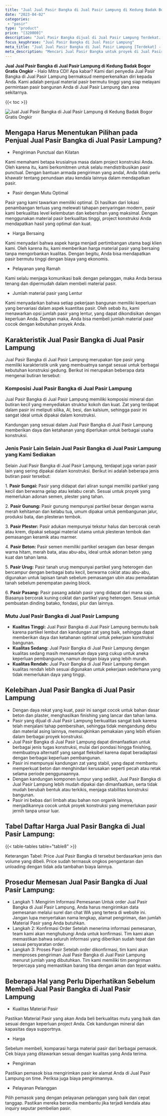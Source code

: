 ```yaml
---
title: "Jual Jual Pasir Bangka di Jual Pasir Lampung di Kedung Badak Bogor Gratis Ongkir"
date: "2023-04-02"
categories:
 - "pasir"
type: "product"
price: "[320000]"
description: "Jual Pasir Bangka dijual di Jual Pasir Lampung Terdekat. Jual Pasir Bangka ini sering digunakan dalam proyek konstruksi sebagai bahan campuran yang terpilih dan bersih. Kontak kami untuk mendapatkan informasi lebih lanjut."
focus_keyphrase: "Jual Pasir Bangka di Jual Pasir Lampung"
meta_title: "Jual Jual Pasir Bangka di Jual Pasir Lampung [Terdekat] - CDI"
meta_description: "Mencari Jual Pasir Bangka untuk proyek di Jual Pasir Lampung? Kami menawarkan Jual Pasir Bangka berkualitas untuk material adukan. Raih penawaran terbaik sekarang."
---
```


**Jual Jual Pasir Bangka di Jual Pasir Lampung di Kedung Badak Bogor Gratis Ongkir** - Halo Mitra CDI! Apa kabar? Kami dari penyedia Jual Pasir Bangka di Jual Pasir Lampung bermaksud memperkenalkan diri kepada Anda. Kami adalah penjual material pasir bermutu tinggi yang siap melayani permintaan pasir bangunan Anda di Jual Pasir Lampung dan area sekitarnya.

{{< toc >}}

![Jual Jual Pasir Bangka di Jual Pasir Lampung di Kedung Badak Bogor Gratis Ongkir](/images/pasir/pasir-bangunan-05.jpg)

## Mengapa Harus Menentukan Pilihan pada Penjual Jual Pasir Bangka di Jual Pasir Lampung?

*   Pengiriman Punctual dan Kilatan

Kami memahami betapa krusialnya masa dalam project konstruksi Anda. Oleh karena itu, kami berkomitmen untuk selalu mendistribusikan pasir punctual. Dengan bantuan armada pengiriman yang andal, Anda tidak perlu khawatir tentang penundaan atau kendala lainnya dalam mendapatkan pasir.
*   Pasir dengan Mutu Optimal

Pasir yang kami tawarkan memiliki optimal. Di hasilkan dari lokasi penambangan terluas yang melewati tahapan penyaringan modern, pasir kami berkualitas level kelembutan dan kebersihan yang maksimal. Dengan menggunakan material pasir berkualitas tinggi, project konstruksi Anda mendapatkan hasil yang optimal dan kuat.
*   Harga Bersaing

Kami menyadari bahwa aspek harga menjadi pertimbangan utama bagi klien kami. Oleh karena itu, kami memberikan harga material pasir yang bersaing tanpa mengorbankan kualitas. Dengan begitu, Anda bisa mendapatkan pasir bermutu tinggi dengan biaya yang ekonomis.
*   Pelayanan yang Ramah

Kami selalu menjaga komunikasi baik dengan pelanggan, maka Anda berasa tenang dan dipermudah dalam membeli material pasir.
*   Jumlah material pasir yang Lentur

Kami menyadarkan bahwa setiap pekerjaan bangunan memiliki keperluan yang bervariasi dalam aspek kuantitas pasir. Oleh sebab itu, kami menawarkan opsi jumlah pasir yang lentur, yang dapat dikondisikan dengan keperluan Anda. Dengan maka, Anda bisa membeli jumlah material pasir cocok dengan kebutuhan proyek Anda.

## Karakteristik Jual Pasir Bangka di Jual Pasir Lampung

Jual Pasir Bangka di Jual Pasir Lampung merupakan tipe pasir yang memiliki karakteristik unik yang membuatnya sangat sesuai untuk berbagai kebutuhan konstruksi gedung. Berikut ini merupakan beberapa data mengenai butiran tersebut:

### Komposisi Jual Pasir Bangka di Jual Pasir Lampung

Jual Pasir Bangka di Jual Pasir Lampung memiliki komposisi mineral dan butiran kecil yang menyediakan struktur kokoh dan kuat. Zat yang terdapat dalam pasir ini meliputi silika, Al, besi, dan kalsium, sehingga pasir ini sangat ideal untuk dipakai dalam konstruksi.

Kandungan yang sesuai dalam Jual Pasir Bangka di Jual Pasir Lampung memberikan daya dan ketahanan yang diperlukan untuk berbagai usaha konstruksi.

### Jenis Pasir Lain Selain Jual Pasir Bangka di Jual Pasir Lampung yang Kami Sediakan

Selain Jual Pasir Bangka di Jual Pasir Lampung, terdapat juga varian pasir lain yang sering dipakai dalam konstruksi. Berikut ini adalah beberapa jenis butiran pasir tersebut:

1\.  **Pasir Sungai:** Pasir yang didapat dari aliran sungai memiliki partikel yang kecil dan berwarna gelap atau kelabu cerah. Sesuai untuk proyek yang memerlukan adonan semen, plester yang tahan.

2\.  **Pasir Gunung:** Pasir gunung mempunyai partikel besar dengan warna merah kehitaman dan kelabu tua, umum dipakai untuk pembangunan jalur, produksi bata, dan plesteran tembok.

3\.  **Pasir Plester:** Pasir adukan mempunyai tekstur halus dan bercorak cerah atau krem, dipakai sebagai material utama untuk plesteran tembok dan pemasangan keramik atau marmer.

4\.  **Pasir Beton:** Pasir semen memiliki partikel seragam dan besar dengan warna hitam, merah bata, atau abu-abu, ideal untuk adonan beton yang kuat dan tahan lama.

5\.  **Pasir Urug:** Pasir tanah urug mempunyai partikel yang heterogen dan bercampur dengan berbagai batu kecil, berwarna coklat atau abu-abu, digunakan untuk lapisan tanah sebelum pemasangan ubin atau pemadatan tanah sebelum penempatan paving block.

6\.  **Pasir Pasang:** Pasir pasang adalah pasir yang didapat dari mana saja. Biasanya bercorak kuning coklat dan partikel yang heterogen. Sesuai untuk pembuatan dinding batako, fondasi, plur dan lainnya.

### Mutu Jual Pasir Bangka di Jual Pasir Lampung

*   **Kualitas Tinggi:** Jual Pasir Bangka di Jual Pasir Lampung bermutu baik karena partikel lembut dan kandungan zat yang baik, sehingga dapat memberikan daya dan ketahanan optimal untuk pekerjaan konstruksi bangunan.
*   **Kualitas Sedang:** Jual Pasir Bangka di Jual Pasir Lampung dengan kualitas sedang masih menawarkan daya yang cukup untuk aneka keperluan pembangunan, namun dengan biaya yang lebih murah.
*   **Kualitas Rendah:** Jual Pasir Bangka di Jual Pasir Lampung dengan kualitas rendah lebih sesuai digunakan untuk pekerjaan sederhana yang tidak memerlukan daya yang tinggi.

## Kelebihan Jual Pasir Bangka di Jual Pasir Lampung

*   Dengan daya rekat yang kuat, pasir ini sangat cocok untuk bahan dasar beton dan plaster, menghasilkan finishing yang lancar dan tahan lama.
*   Pasir yang dijual di Jual Pasir Lampung berkualitas sangat baik karena telah menjalani tahap pembersihan, sehingga tidak mengandung debu dan material asing lainnya, memungkinkan pemakaian yang lebih efisien dalam berbagai proyek konstruksi.
*   Jual Pasir Bangka di Jual Pasir Lampung dapat dimanfaatkan untuk berbagai jenis tugas konstruksi, mulai dari pondasi hingga finishing, membuatnya alternatif yang sangat fleksibel karena dapat beradaptasi dengan berbagai keperluan pembangunan.
*   Pasir ini mempunyai kandungan zat yang stabil, yang dapat membantu memperkuat beton dan menghindari kerusakan seperti pecah atau retak selama periode penggunaannya.
*   Dengan kandungan komponen lumpur yang sedikit, Jual Pasir Bangka di Jual Pasir Lampung lebih mudah dipakai dan dimanfaatkan, serta tidak mudah berubah bentuk atau terkikis, menjaga stabilitas konstruksi bangunan.
*   Pasir ini bebas dari limbah atau bahan non organik lainnya, menjadikannya cocok untuk proyek konstruksi yang memerlukan pasir jernih tanpa unsur luar.

## Tabel Daftar Harga Jual Pasir Bangka di Jual Pasir Lampung:

{{< table-tables table="table8" >}}

Keterangan Tabel: Price Jual Pasir Bangka di tersebut berdasarkan jenis dan volume yang dibeli. Price sudah termasuk ongkos pengantaran dan unloading dengan tidak ada tambahan biaya lainnya.

## Prosedur Memesan Jual Pasir Bangka di Jual Pasir Lampung:

*   Langkah 1: Mengirim Informasi Pemesanan
Untuk order Jual Pasir Bangka di Jual Pasir Lampung, Anda harus mengirimkan data pemesanan melalui surel dan chat WA yang tertera di website ini. Jangan lupa menyertakan nama lengkap, alamat pengiriman, dan jumlah Material Pasir yang Anda butuhkan.
*   Langkah 2: Konfirmasi Order
Setelah menerima informasi pemesanan, team kami akan menghubungi Anda untuk konfirmasi. Tim kami akan memastikan bahwa seluruh informasi yang diberikan sudah tepat dan sesuai persyaratan order.
*   Langkah 3: Proses Pasir
Setelah order dikonfirmasi, tim kami akan memproses pengiriman Jual Pasir Bangka di Jual Pasir Lampung menurut jumlah yang dibutuhkan. Tim kami memiliki tim pengiriman terpercaya yang memastikan barang tiba dengan aman dan tepat waktu.

## Beberapa Hal yang Perlu Diperhatikan Sebelum Membeli Jual Pasir Bangka di Jual Pasir Lampung

*   Kualitas Material Pasir

Pastikan Material Pasir yang akan Anda beli berkualitas mutu yang baik dan sesuai dengan keperluan project Anda. Cek kandungan mineral dan kapasitas daya supportnya.
*   Harga

Sebelum membeli, komparasi harga material pasir dari berbagai pemasok. Cek biaya yang ditawarkan sesuai dengan kualitas yang Anda terima.
*   Pengiriman

Pastikan pemasok bisa mengirimkan pasir ke alamat Anda di Jual Pasir Lampung on time. Periksa juga biaya pengirimannya.
*   Pelayanan Pelanggan

Pilih pemasok yang dengan pelayanan pelanggan yang baik dan cepat tanggap. Pastikan mereka bersedia membantu jika terjadi kendala atau inquiry seputar pembelian pasir.